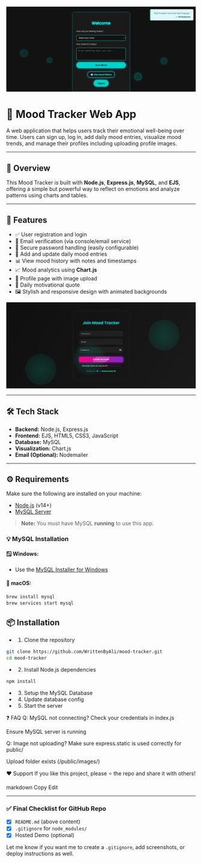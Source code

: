 ![logo](https://github.com/WrittenByAli/Mood-Tracker/blob/main/application.jpg)
# 🌈 Mood Tracker Web App

A web application that helps users track their emotional well-being over time. Users can sign up, log in, add daily mood entries, visualize mood trends, and manage their profiles including uploading profile images.

---

## 🧠 Overview

This Mood Tracker is built with **Node.js**, **Express.js**, **MySQL**, and **EJS**, offering a simple but powerful way to reflect on emotions and analyze patterns using charts and tables.

---

## 🚀 Features

- ✅ User registration and login
- 📧 Email verification (via console/email service)
- 🔐 Secure password handling (easily configurable)
- 📅 Add and update daily mood entries
- 📊 View mood history with notes and timestamps
- 📈 Mood analytics using **Chart.js**
- 👤 Profile page with image upload
- 💬 Daily motivational quote
- 🖼️ Stylish and responsive design with animated backgrounds

![logo](https://github.com/WrittenByAli/Mood-Tracker/blob/main/signup.jpg)


---

## 🛠️ Tech Stack

- **Backend:** Node.js, Express.js
- **Frontend:** EJS, HTML5, CSS3, JavaScript
- **Database:** MySQL
- **Visualization:** Chart.js
- **Email (Optional):** Nodemailer

---

## ⚙️ Requirements

Make sure the following are installed on your machine:

- [Node.js](https://nodejs.org/) (v14+)
- [MySQL Server](https://dev.mysql.com/downloads/mysql/)

> **Note:** You must have MySQL **running** to use this app.

### 💡 MySQL Installation

#### 🪟 Windows:
- Use the [MySQL Installer for Windows](https://dev.mysql.com/downloads/windows/installer/)

#### 🍎 macOS:
```bash
brew install mysql
brew services start mysql
```
## 📦 Installation
- 1. Clone the repository
 ```bash
git clone https://github.com/WrittenByAli/mood-tracker.git
cd mood-tracker
```
- 2. Install Node.js dependencies
```bash
npm install
```
- 3. Setup the MySQL Database
- 4. Update database config
- 5. Start the server
 
❓ FAQ
Q: MySQL not connecting?
Check your credentials in index.js

Ensure MySQL server is running

Q: Image not uploading?
Make sure express.static is used correctly for public/

Upload folder exists (/public/images/)

❤️ Support
If you like this project, please ⭐ the repo and share it with others!

markdown
Copy
Edit

---

### ✅ Final Checklist for GitHub Repo

- [x] `README.md` (above content)
- [x] `.gitignore` for `node_modules/`
- [x] Hosted Demo (optional)

Let me know if you want me to create a `.gitignore`, add screenshots, or deploy instructions as well.





